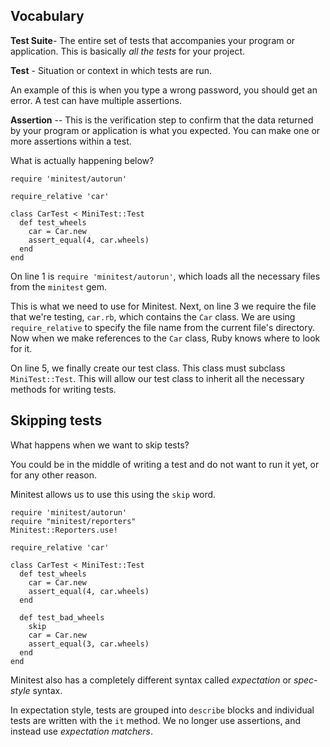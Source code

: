 <h2>Vocabulary</h2>

**Test Suite**- The entire set of tests that accompanies your program or application.
This is basically _all the tests_ for your project.

**Test** - Situation or context in which tests are run.  

An example of this is when you type a wrong password, you should get an error. A test can
have multiple assertions.

**Assertion** -- This is the verification step to confirm that the data returned
by your program or application is what you expected.  You can make one or more 
assertions within a test.

What is actually happening below?

```
require 'minitest/autorun'

require_relative 'car'

class CarTest < MiniTest::Test
  def test_wheels
    car = Car.new
    assert_equal(4, car.wheels)
  end
end
```

On line 1 is `require 'minitest/autorun'`, which loads all the necessary files from the `minitest` gem.

This is what we need to use for Minitest. Next, on line 3 we require the file that we're testing, `car.rb`,
which contains the `Car` class.  We are using `require_relative` to specify the file name from the current file's 
directory.  Now when we make references to the `Car` class, Ruby knows where to look for it.

On line 5, we finally create our test class.  This class must subclass `MiniTest::Test`.  This will allow our test class to 
inherit all the necessary methods for writing tests.


<h2>Skipping tests</h2>

What happens when we want to skip tests?

You could be in the middle of writing a test and do not want to run it yet, or for any other reason.

Minitest allows us to use this using the `skip` word.

```
require 'minitest/autorun'
require "minitest/reporters"
Minitest::Reporters.use!

require_relative 'car'

class CarTest < MiniTest::Test
  def test_wheels
    car = Car.new
    assert_equal(4, car.wheels)
  end

  def test_bad_wheels
    skip
    car = Car.new
    assert_equal(3, car.wheels)
  end
end
```

Minitest also has a completely different syntax called _expectation_ or _spec-style_ syntax.

In expectation style, tests are grouped into `describe` blocks and individual tests are written with
the `it` method.  We no longer use assertions, and instead use _expectation matchers_.

